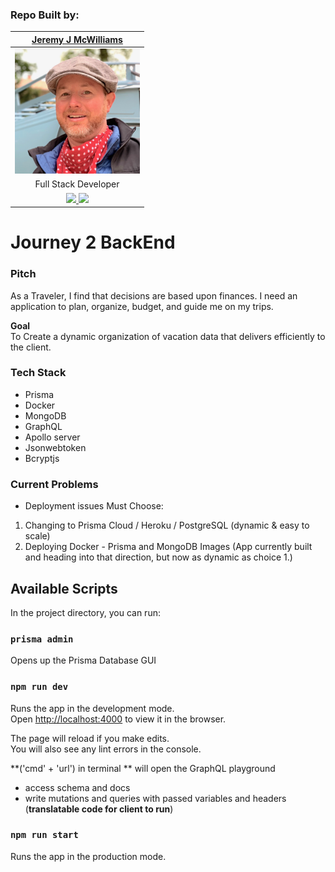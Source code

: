 ### Repo Built by:

|  [Jeremy J McWilliams](https://jeremyjmcwilliams.com)|
| :---------------------------------------------------: |
| [<img src="./assets/jeremy-mcwilliams.jpg" width = "200" />](https://github.com/J2Macwilliams)   |
|Full Stack Developer |
| [<img src="https://github.com/favicon.ico" width="30"> ](https://github.com/J2Macwilliams)   [ <img src="https://static.licdn.com/sc/h/al2o9zrvru7aqj8e1x2rzsrca" width="30"> ](https://www.linkedin.com/in/jeremyjmcwilliams/) | 

# Journey 2 BackEnd

### Pitch

As a Traveler, I find that decisions are based upon finances. I need an application to plan, organize, budget, and guide me on my trips. 

**Goal**  
To Create a dynamic organization of vacation data that delivers efficiently to the client. 

### Tech Stack
- Prisma
- Docker
- MongoDB
- GraphQL
- Apollo server
- Jsonwebtoken
- Bcryptjs


### Current Problems
- Deployment issues
Must Choose:
1. Changing to Prisma Cloud / Heroku / PostgreSQL (dynamic & easy to scale)
2. Deploying Docker - Prisma and MongoDB Images (App currently built and heading into that direction, but now as dynamic as choice 1.)

## Available Scripts

In the project directory, you can run:
### `prisma admin`

Opens up the Prisma Database GUI

### `npm run dev`

Runs the app in the development mode.<br />
Open [http://localhost:4000](http://localhost:4000) to view it in the browser.

The page will reload if you make edits.<br />
You will also see any lint errors in the console.

**('cmd' + 'url') in terminal ** 
will open the GraphQL playground 
- access schema and docs
- write mutations and queries with passed variables and headers<br/>
(**translatable code for client to run**)

 ### `npm run start`
Runs the app in the production mode.
